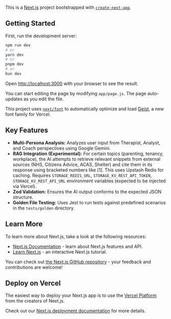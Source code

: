 This is a [Next.js](https://nextjs.org) project bootstrapped with [`create-next-app`](https://github.com/vercel/next.js/tree/canary/packages/create-next-app).

## Getting Started

First, run the development server:

```bash
npm run dev
# or
yarn dev
# or
pnpm dev
# or
bun dev
```

Open [http://localhost:3000](http://localhost:3000) with your browser to see the result.

You can start editing the page by modifying `app/page.js`. The page auto-updates as you edit the file.

This project uses [`next/font`](https://nextjs.org/docs/app/building-your-application/optimizing/fonts) to automatically optimize and load [Geist](https://vercel.com/font), a new font family for Vercel.

## Key Features

*   **Multi-Persona Analysis:** Analyzes user input from Therapist, Analyst, and Coach perspectives using Google Gemini.
*   **RAG Integration (Experimental):** For certain topics (parenting, tenancy, workplace), the AI attempts to retrieve relevant snippets from external sources (NHS, Citizens Advice, ACAS, Shelter) and cite them in its response using bracketed numbers like [1]. This uses Upstash Redis for caching. Requires `STORAGE_REDIS_URL`, `STORAGE_KV_REST_API_TOKEN`, `STORAGE_KV_REST_API_URL` environment variables (expected to be injected via Vercel).
*   **Zod Validation:** Ensures the AI output conforms to the expected JSON structure.
*   **Golden File Testing:** Uses Jest to run tests against predefined scenarios in the `tests/golden` directory.

## Learn More

To learn more about Next.js, take a look at the following resources:

- [Next.js Documentation](https://nextjs.org/docs) - learn about Next.js features and API.
- [Learn Next.js](https://nextjs.org/learn) - an interactive Next.js tutorial.

You can check out [the Next.js GitHub repository](https://github.com/vercel/next.js) - your feedback and contributions are welcome!

## Deploy on Vercel

The easiest way to deploy your Next.js app is to use the [Vercel Platform](https://vercel.com/new?utm_medium=default-template&filter=next.js&utm_source=create-next-app&utm_campaign=create-next-app-readme) from the creators of Next.js.

Check out our [Next.js deployment documentation](https://nextjs.org/docs/app/building-your-application/deploying) for more details.
